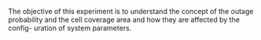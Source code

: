 The objective of this experiment is to understand the concept of the outage
probability and the cell coverage area and how they are affected by the config-
uration of system parameters.
